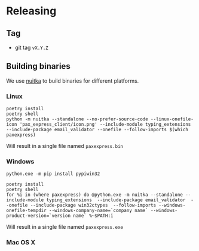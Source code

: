 # Releasing

## Tag

 * git tag `vX.Y.Z`


## Building binaries

We use [nuitka](https://nuitka.net/) to build binaries for different platforms.

### Linux

```shell
poetry install
poetry shell
python -m nuitka --standalone --no-prefer-source-code --linux-onefile-icon 'pax_express_client/icon.png' --include-module typing_extensions --include-package email_validator --onefile --follow-imports $(which paxexpress)
```

Will result in a single file named `paxexpress.bin`

### Windows
```shell
python.exe -m pip install pypiwin32
```

```shell
poetry install
poetry shell
for %i in (where paxexpress) do @python.exe -m nuitka --standalone --include-module typing_extensions  --include-package email_validator  --onefile --include-package win32ctypes  --follow-imports --windows-onefile-tempdir --windows-company-name=`company name` --windows-product-version=`version name` %~$PATH:i
```
Will result in a single file named `paxexpress.exe`



### Mac OS X